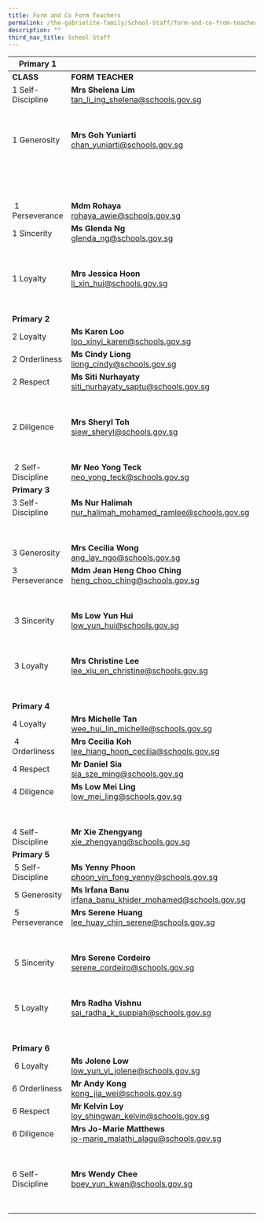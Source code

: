 ```yaml
---
title: Form and Co Form Teachers
permalink: /the-gabrielite-family/School-Staff/form-and-co-from-teachers/
description: ""
third_nav_title: School Staff
---
```

|**Primary 1**|||
| --- | --- | --- |
| **CLASS** | **FORM TEACHER** | **CO-FORM TEACHER(S)**|
| 1 Self-Discipline | **Mrs Shelena Lim** <br> tan_li_ing_shelena@schools.gov.sg | **Mrs&nbsp;Kareen Wong** <br> teoh_kareen@schools.gov.sg | 
||| **Mr Sng Cheng Kiang** <br> sng_cheng_kiang@schools.gov.sg  
| 1 Generosity  | **Mrs Goh Yuniarti** <br> chan_yuniarti@schools.gov.sg | **Ms Dina Farhana** <br> dina_farhana_hashim@schools.gov.sg
|||**Mr&nbsp;Ng Chiong Hoe** <br> ng_chiong_hoe@schools.gov.sg
|||**Mrs Isabel Wong** <br>
|||ng_su_min_isabel@schools.gov.sg
|&nbsp;1 Perseverance | **Mdm Rohaya** <br> rohaya_awie@schools.gov.sg  | **Mdm Aisha** <br> noor_aisha@schools.gov.sg
| 1 Sincerity  | **Ms Glenda Ng** <br> glenda_ng@schools.gov.sg | **Mrs Dorin Lee** <br> tan_siew_lay_a@schools.gov.sg 
|||**Mdm Shofia** <br> shofia_sukma_nasirjaya@schools.gov.sg |
| 1 Loyalty | **Mrs Jessica Hoon** <br>  li_xin_hui@schools.gov.sg |**Mdm Goh Siew Ping** <br> goh_siew_ping@schools.gov.sg  
|||**Ms Lin Bei Jin**  <br> lin_bei_jin@schools.gov.sg|
|**Primary 2**|||
| 2 Loyalty  | **Ms&nbsp;Karen Loo** &nbsp;<br> loo_xinyi_karen@schools.gov.sg | **Ms Priscilla Yong** <br> priscilla_yong@schools.gov.sg  
| 2 Orderliness | **Ms Cindy Liong** <br> liong_cindy@schools.gov.sg&nbsp;|  **Ms Elsa Teng** <br> teng_hui_khim_elsa@schools.gov.sg |
| 2 Respect | **Ms Siti Nurhayaty** <br> siti_nurhayaty_saptu@schools.gov.sg | **Ms Lim Annie** <br> lim_annie@schools.gov.sg 
||| **Ms Lytessia Soh** <br> soh_xin_hui_lytessia@schools.gov.sg  
| 2 Diligence  | **Mrs&nbsp;Sheryl Toh** <br> siew_sheryl@schools.gov.sg  | **Mdm Sharifah Nurulhuda** <br> sharifah_nurulhuda_taha_a@schools.gov.sg
||| **Miss Safila** <br> safila_afreen_basheer_ahamed@schools.gov.sg |
| &nbsp;2 Self-Discipline | **Mr&nbsp;Neo Yong Teck** <br> neo_yong_teck@schools.gov.sg | **Ms&nbsp;Chua Suting** <br> chua_suting@schools.gov.sg |
|**Primary 3**|||
| 3 Self-Discipline | **Ms Nur Halimah** <br> nur_halimah_mohamed_ramlee@schools.gov.sg  | **Mr Sean De Zilva** <br> sean_de_zilva@schools.gov.sg  <br>
|||**Ms Yang Xiaoqing** <br> yang_xiaoqing@schools.gov.sg <br>
| 3 Generosity  | **Mrs Cecilia Wong** <br> ang_lay_ngo@schools.gov.sg  | **Mrs&nbsp;Isabella Tan** <br> isabella_sim@schools.gov.sg  
| 3 Perseverance  | **Mdm Jean Heng Choo Ching**&nbsp; <br> heng_choo_ching@schools.gov.sg  |**Ms Shirlee** <br>  moo_pei_san@schools.gov.sg  
||| **Ms Maureen** <br> jansen_maureen_anne@schools.gov.sg  
| &nbsp;3 Sincerity  | **Ms&nbsp;Low Yun Hui** <br>low_yun_hui@schools.gov.sg  | **Mdm Chitra** <br> chitra_devi_kasiviswanathan@schools.gov.sg  
|||**Mr Quek Guan Hui** <br> quek_guan_hui@schools.gov.sg  
| &nbsp;3 Loyalty  | **Mrs Christine Lee** <br> lee_xiu_en_christine@schools.gov.sg  | **Mr Hamzah** <br> muhamad_hamzah_rohi@schools.gov.sg |
||| Mr Muhammad Erwin <br> muhammad_erwin_mohd_noor@schools.gov.sg
|**Primary 4**|||
| 4 Loyalty | **Mrs Michelle Tan** <br> wee_hui_lin_michelle@schools.gov.sg | **Ms Ng Xin Ping** <br> ng_xin_ping@schools.gov.sg  
| &nbsp;4 Orderliness | **Mrs Cecilia Koh** <br> lee_hiang_hoon_cecilia@schools.gov.sg | **Ms Ren Ting** <br> ren_ting@schools.gov.sg  
| 4 Respect  | **Mr Daniel Sia** <br> sia_sze_ming@schools.gov.sg | **Mrs Catherine Low** <br> loo_chiak_mien_catherine@schools.gov.sg  
| 4 Diligence  | **Ms Low Mei Ling** <br> low_mei_ling@schools.gov.sg | **Mr&nbsp;Lim Tong Hai** <br> lim_tong_hai@schools.gov.sg  
||| **Mrs Ang Leh Har** <br> ong_leh_har@schools.gov.sg |
| 4 Self-Discipline | **Mr Xie Zhengyang** <br> xie_zhengyang@schools.gov.sg  | **Mdm Lim Jia Shyuan**&nbsp; <br> lim_jia_shyuan@schools.gov.sg
|**Primary 5**|||
| &nbsp;5 Self-Discipline | **Ms&nbsp;Yenny Phoon** <br> phoon_yin_fong_yenny@schools.gov.sg | **Mdm Nisfawati Md Zainuddin** <br> nisfawati_md_zainuddin@schools.gov.sg  
| &nbsp;5 Generosity | **Ms Irfana Banu** <br> irfana_banu_khider_mohamed@schools.gov.sg | **Mr Jasper Lee** <br> lee_rui_bin_jasper@schools.gov.sg
| &nbsp;5 Perseverance | **Mrs Serene Huang** <br> lee_huay_chin_serene@schools.gov.sg  | **Mdm Zhou Jing** <br> zhou_jing@schools.gov.sg  
||| **Mdm Susie Sim** <br> sim_mui_yin_susie@schools.gov.sg
| &nbsp;5 Sincerity   | **Mrs Serene Cordeiro**  <br> serene_cordeiro@schools.gov.sg  | **Mdm Zhang Yonghong** <br> zhang_yonghong@schools.gov.sg  
||| **Ms Evelyn Wu**  <br> evelyn_wu_ing_geok@schools.gov.sg  
| &nbsp;5 Loyalty | **Mrs Radha Vishnu** <br> sai_radha_k_suppiah@schools.gov.sg |**Mr Ian John Fernandez** <br> ian_john_fernandez@schools.gov.sg <br>
|||**Ms Evelyn Wu** <br> evelyn_wu_ing_geok@schools.gov.sg
|**Primary 6**|||
| &nbsp;6 Loyalty | **Ms&nbsp;Jolene Low** <br> low_yun_yi_jolene@schools.gov.sg | **Ms Palani** <br> palaniammal_murugiah@schools.gov.sg  
| 6 Orderliness | **Mr Andy Kong** <br> kong_jia_wei@schools.gov.sg | **Ms&nbsp;Wan Chui Ting** <br> wan_chui_ting@schools.gov.sg |
| 6 Respect | **Mr&nbsp;Kelvin Loy** <br> loy_shingwan_kelvin@schools.gov.sg | **Mrs Shankar** <br> krishnaveni_ramasamy@schools.gov.sg  
| 6 Diligence | **Mrs Jo-Marie Matthews** <br> jo-marie_malathi_alagu@schools.gov.sg  | **Mr Jimmy Tong** <br> tong_weng_thim_jimmy@schools.gov.sg  
||| **Mdm Sumathi** <br> vaidynathan_sumathi@schools.gov.sg  
| 6 Self-Discipline | **Mrs&nbsp;Wendy Chee** <br> boey_yun_kwan@schools.gov.sg&nbsp;  | **Mdm Liu Yi Lei, Lily** <br> liu_yi_lei_lily@schools.gov.sg 
||| **Mrs&nbsp;Kathy Koh**&nbsp;<br> kathy_heng_kwee_eng@schools.gov.sg |